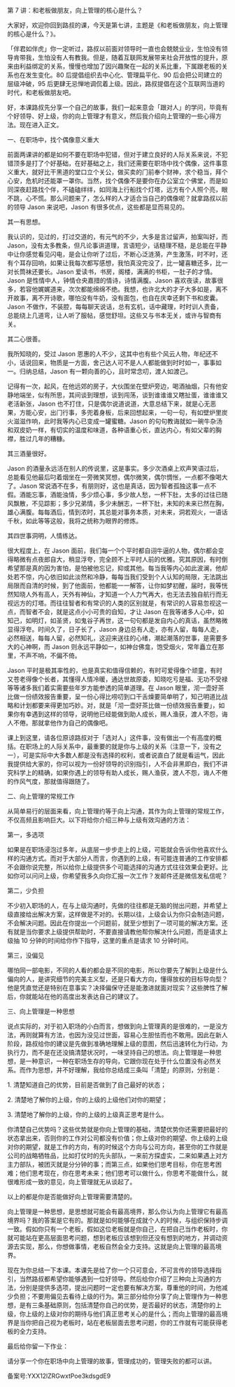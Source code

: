 第 7 讲：和老板做朋友，向上管理的核心是什么？

⼤家好，欢迎你回到路叔的课，今天是第七讲，主题是《和⽼板做朋友，向上管理的核⼼是什么？》。

「伴君如伴⻁」你⼀定听过，路叔以前⾯对领导时⼀直也会兢兢业业，⽣怕没有领导肯带我，⽣怕没有⼈有教我。但是，随着互联⽹发展带来社会开放性的提升，原来由利益绑定的关系，慢慢也增加了因兴趣聚在⼀起的关系⽐重，下属跟⽼板的关系也在发⽣变化。80 后提倡组织去中⼼化、管理扁平化、90 后会把公司建⽴的层级冲破，95 后更肆⽆忌惮地调侃着上级。因此，路叔提倡在这个互联⽹当道的时代，和⽼板做朋友吧。

好，本课路叔先分享⼀个⾃⼰的故事，我们⼀起来意会「跟对⼈」的学问，毕竟有个好领导、好上级，你的向上管理才有意义，然后我介绍向上管理的⼀些⼼得⽅法。现在进⼊正⽂。

⼀、在职场中，找个偶像意义重⼤

前⾯两课讲的都是如何不要在职场中犯错，但对于建⽴良好的⼈际关系来说，不犯错顶多是打了个好基础，在好基础之上，我们还需要在职场中找个偶像，这件事意义重⼤，就好⽐⼲⿊道的堂⼝⽴个关公，做买卖的⻔前奉个财神，求个稳当，拜个⼼安，危机时还能罩⼀罩你。当然，找个偶像不是要你在办公室⽴个佛堂，⽽是如同深夜赶路找个伴，不磕磕绊绊，如同海上⾏船找个灯塔，远⽅有个⼈照个亮，眼不跳，⼼不慌。那么问题来了，怎么样的⼈才适合当⾃⼰的偶像呢？就拿路叔以前的领导 Jason 来说吧，Jason 有很多优点，这些都是显⽽易⻅的。

其⼀有思想。

我认识的，⻅过的，打过交道的，有元⽓的不少，⼤多是⾔过留声，拍案叫好，⽽ Jason，没有太多教条，但凡论事讲道理，⾔语短少，话糙理不糙，是总能在平静中让你感觉看⻅闪电，是会让你听了过后，不断⼼泛涟漪，产⽣激荡，时不时，还有个⽿存回响，如果让我每次都写感想，我怕真没完没了，⽐⼀罐喜糖还多，⽐⼀对⻓筒袜还要⻓。Jason 爱读书，书房，阁楼，满满的书柜，⼀肚⼦的才情。Jason 是性情中⼈，钟情仓央嘉措的情诗，诗情满腹。Jason 喜欢夜读，故事很多，若容他娓娓道来，次次都能绵绵不绝。我想，也许北⼤的才⼦⼤多如是，离不开故事，离不开诗歌，哪怕没有⽜奶，没有⾯包，也⾃在庆幸还剩下书和⽪囊。Jason 不做作，不装腔，每每聊天说话，总有⽞机，话中藏理，时时训⼈责备，总能绕上⼏道弯，让⼈听了服帖，感觉舒坦。这些⼜与书本⽆关，或许与智商有关。

其⼆⼼很善。

我所知晓的，受过 Jason 恩惠的⼈不少，这其中也有些个⻛云⼈物，年纪还不⼩，话说回来，物质是⼀⽅⾯，舍⼰达⼈可不是⼈⼈都能做到时时如⼀，事事如⼀。归纳总结，Jason 有⼀颗向善的⼼，且时常念叨，渡⼈如渡⼰。

记得有⼀次，起⻛，在他远郊的房⼦，⼤伙围坐在壁炉旁边，喝酒抽烟，只有他安静地端坐，似有所思，其间谈到理想，谈到闯荡，谈到谁谁谁⼜瞎扯蛋，谁谁谁⼜⽼活新张，Jason 也不打住，只是偶尔说道说道，⼤意总结下来，就是⼼⽆恶果，⽅能⼼安，出⻔⾏事，多兜着身板，后来回想起来，⼀句⼀句，有如壁炉⾥炭⽕滋滋作响，此时我等内⼼已变成⼀罐蜜糖。Jason 的句句教诲就如⼀碗⽜杂汤和双⽪奶⼀样，有切实的温度和味道，各种语重⼼⻓，直达内⼼，有如⽗辈的胸襟，胜过⼏年的糟糠。

其三酒量很好。

Jason 的酒量永远活在别⼈的传说⾥，这是事实。多少次酒桌上欢声笑语过后，总能看⻅他最后叼着烟坐在⼀旁微笑冥想，偶尔微笑，偶尔惆怅，⼀点都不像喝⼤了。Jason 常说酒不在多，有朋则好，这也是真话，因为智者孤独这事⼀点不假。酒能忘事，酒能浊情，多少烦⼼事，多少故⼈愁，⼀杯下肚，太多的过往已随⻛飘散，不⻅踪影；多少兄弟情，多少未酬志，⼀杯下肚，未知的未来已然在胸，雄⼼满腹。每每酒后，情到浓时，其总能对事务本质，对未来，洞若观⽕，⼀语话千秋，如此等等这般，我将之统称为眼界的修炼。

其四世事洞明，⼈情练达。

很⼤程度上，在 Jason ⾯前，我们每⼀个个平时都⾃诩⽜逼的⼈物，偶尔都会变得略微有点夜郎⾃⼤，稍显浮夸，完全顾不上平时⼈前的优雅。究其原因，有时倒希望那是真的因为害怕，是怕被他忘记，抑或其他。每当我等内⼼如此波澜，他却处若不惊，内⼼依旧如此淡然和冷静，每每当我们受到个⼈认知的局限，⽆法跳出局限⽽⾃清的时候，到了他⾯前，他都能⼀⼀解答，让你如梦初醒，届时，我等恍然知晓⼈外有⾼⼈，天外有神仙，才知道⼀个⼈⼒⽓再⼤，也⽆法去独⾃航⾏⽽⽆视远⽅的灯塔。⽽往往智者和有常识的⼈类的区别就是，有常识的⼈容易忽视这⼀点，⽽智者不会，就是这点⼩⼩可贵的⾃知，才让 Jason 在我等诸多⼈⼼中，如知⼰，如明灯，如圣贤，如⻤⾕⼦再世，这⼀句句都是发⾃内⼼的真话，虽然略微显得浮夸。时间久了，⽇⼦⻓了，Jason 身边总有⼈⾛，亦有⼈留，每每⼈⾛，必然相送，每每⼈留，必然知礼，这迎来送往的⼼绪，潮起潮落的世事，是需要多⼤的⼼神啊，⽽ Jason 则永远平静如⼀，如神台佛龛，饱受烟⽕，常年矗⽴在那⾥，不声不响，不偏不倚。

Jason 平时是极其率性的，也是真实和值得信赖的，有时可爱得像个顽童，有时⼜苍⽼得像个⻓者，其懂得⼈情冷暖，通达世故原委，知晓吃亏是福、⽆功不受禄等等诸多我们着实需要些年岁⽅能参透的简单道理。在 Jason 眼⾥，沏⼀壶好茶⽐做⼀份绩效报告重要，呈⼀份⼼得⽐唠叨到⼝⼲⾆燥要简单明了，知⼰明道⽐战略和计划都要来得更加巧妙。对，就是「沏⼀壶好茶⽐做⼀份绩效报告重要」，如果你有幸遇到这样的领导，说明他已经能做到助⼈成⻓，赐⼈渔获，渡⼈不怨，诲⼈不倦。那就拿他作为⾃⼰的偶像吧。

课上到这⾥，请各位原谅路叔对于「选对⼈」这件事，没有做出⼀个有⾼度的概括。在职场上的⼈际关系中，最重要的就是你与上级的关系（注意⼀下，没有之⼀），可是实际中⼤多数⼈都是没有选择的权利，或者说直⽩了就是看运⽓，因此我提供给⼤家的，你可以视为⼀份好领导的识别指引，⼈不会⾮⿊即⽩，我们不讲究科学上的精确，如果你遇上的领导有助⼈成⻓，赐⼈渔获，渡⼈不怨，诲⼈不倦的作⻛⽓度，那就值得跟随了。

⼆、向上管理的常规⼯作

从简单易⾏的层⾯来看，向上管理约等于向上沟通，其作为向上管理的常规⼯作，不仅⾼频且影响巨⼤。以下将给你介绍三种与上级有效沟通的⽅法：

第⼀，多选项

如果是在职场浸泡过多年，从底层⼀步步⾛上的上级，可能就会告诉你他喜欢什么样的沟通⽅式。⽽对于⼤部分⼈⽽⾔，你遇到的上级，有可能连普通的⼯作安排都不会跟你说完整，所以给你上级提供多个可能选择的沟通⽅式往往效果会更好。⽐如你可以问问上级，你希望我多久向你汇报⼀次⼯作？发邮件还是微信发私信呢？

第⼆，少负担

不少初⼊职场的⼈，在与上级沟通时，先做的往往都是⽆脑的抛出问题，并希望上级直接给出解决⽅案，这样做是不对的。⻓期以往，上级会认为你只会制造问题，不会解决问题。因此在你提出⼀个问题前，就⾄少想到了⼀项可能的解决⽅案。还有就是当你要求上级提供帮助时，不要直接请教他帮你解决什么问题，⽽是请求上级抽 10 分钟的时间给你作下指导，这⾥的重点是请求 10 分钟时间。

第三，没偏⻅

哪怕同⼀部电影，不同的⼈看的都会是不同的电影，所以你要先了解到上级是什么偏向的⼈，是讲究细节的完美主义型，还是只看⼤⽅向，懂得放权的⽬标导向型？他是凭直觉还是特别在意事实？决择偏保守还是能激进就⾯对现实？这些脾性了解后，你就能站在他的⾼度出发表达⾃⼰的建议了。

三、向上管理是⼀种思想

说点实际的，对于初⼊职场的⼩⽩⽽⾔，想做到向上管理真的是很难的，⼀是没⽅法，再则就算有⽅法，也因为没⻅过世⾯，容易⼼⽣胆怯⽽也不敢⽤。因此在新⼈阶段，路叔给你的建议是先做到准确地理解上级的意图，然后迅速转化为⾏动，为执⾏⼒，⽽不是在还没搞清楚状况时，⼀味坚持⾃⼰的想法。向上管理是⼀种思想，是⼀种意识，⼀种在职场⽣存的导向，它跟你现在处于什么位置没有必然关系。⽽作为思想，并不好理解，我给你总结成三条叫「清楚」的原则，分别是：

1\. 清楚知道⾃⼰的优势，⽬前是否做到了⾃⼰最好的状态；

2\. 清楚地了解你的上级，你的上级的上级他们对你的期望；

3\. 清楚地了解你的上级，你的上级的上级真正思考是什么。

你清楚⾃⼰优势吗？这些优势就是你向上管理的基础，清楚优势你还需要把最好的状态拿出来，否则你的⼯作对公司都没有价值；你上级对你的期望、你上级的上级对你的期望，就是⼯作的⽅向，有的时候这个⽅向与公司⽅向，甚⾄你的⼯作就是公司的战略牺牲品，⽐如打仗时的先头部队，⼀来前⽅探虚实，⼆来如果遇上对⽅主⼒部队，被团灭就是分分钟的事；⽽第三点，如果他们思考⽬标，你在思考困难；他们思考现在，你在思考未来；他们思考可以做什么，你思考不能做什么，就很难形成⼀致的意⻅，向上管理就⽆从谈起了。

以上的都是你是否能做好向上管理需要清楚的。

向上管理是⼀种思想，是思想就可能会有最⾼境界，那么你认为向上管理它有最⾼境界吗？我的答案是它有的。那就是如何能够在成就个⼈的时候，与组织保持步调⼀致。假如你只有⼀个⽼板，假如这位⽼板就是你⾃⼰，在把⾃⼰当作⽼板时，你就可能站在更⾼层⾯思考问题，想到⽼板应该想到但还没有想到的地⽅，并调动资源去实现，那么，你想做事情，⽼板⾃然会全⼒⽀持。这就是向上管理的最⾼境界。

现在为你总结⼀下本课。本课先是给了你⼀个只可意会，不可⾔传的领导选择指引，当然路叔都希望你能够遇到⼀位好领导。然后给你介绍了三种向上沟通的⽅法，分别是提供多选项，提出问题时⼀定也要有解决⽅案，尊重他的时间，为他减少负担；不要⽤偏⻅去看待上级的⾏为。第三部分给你分享了向上管理作为⼀种思想，是有三条基础原则，包括清楚你⾃⼰的优势，是否最好的状态，清楚你的上级，你上级的上级对你的期待与他们真正思考关⼼的是什么；⽽向上管理的最⾼境界是当你把⾃⼰视为⽼板时，站在⽼板层⾯去思考问题，你的⼯作就有可能获得⽼板的全⼒⽀持。

最后给你留⼀下作业：

请分享⼀个你在职场中向上管理的故事，管理成功的，管理失败的都可以讲。

  

备案号:YXX12lZRGwxtPoe3kdsgdE9